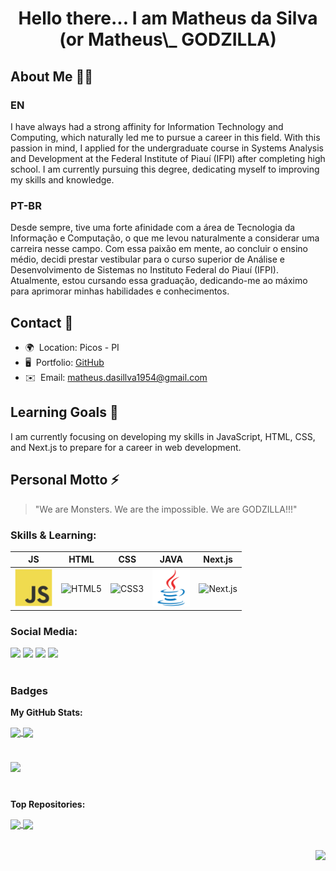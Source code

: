 <h1 align="center">Hello there... I am Matheus da Silva (or Matheus\_ GODZILLA)</h1>

## About Me 👨‍💻

### EN
I have always had a strong affinity for Information Technology and Computing, which naturally led me to pursue a career in this field. With this passion in mind, I applied for the undergraduate course in Systems Analysis and Development at the Federal Institute of Piauí (IFPI) after completing high school. I am currently pursuing this degree, dedicating myself to improving my skills and knowledge.

### PT-BR
Desde sempre, tive uma forte afinidade com a área de Tecnologia da Informação e Computação, o que me levou naturalmente a considerar uma carreira nesse campo. Com essa paixão em mente, ao concluir o ensino médio, decidi prestar vestibular para o curso superior de Análise e Desenvolvimento de Sistemas no Instituto Federal do Piauí (IFPI). Atualmente, estou cursando essa graduação, dedicando-me ao máximo para aprimorar minhas habilidades e conhecimentos.

## Contact 📩

- 🌍  Location: Picos - PI
- 🖥️  Portfolio: [GitHub](https://github.com/MatheusGODZILLA)
- ✉️  Email: [matheus.dasillva1954@gmail.com](mailto:matheus.dasillva1954@gmail.com)

## Learning Goals 🧠

I am currently focusing on developing my skills in JavaScript, HTML, CSS, and Next.js to prepare for a career in web development.

## Personal Motto ⚡

> "We are Monsters. We are the impossible. We are GODZILLA!!!"

### Skills & Learning:
| JS | HTML | CSS | JAVA | Next.js |
|----------|----------|----------|-----|-----|
|  <img src="https://github.com/devicons/devicon/blob/master/icons/javascript/javascript-original.svg" title="JavaScript" alt="JavaScript" width="60" height="60"/> |  <img src="https://raw.githubusercontent.com/danielcranney/readme-generator/main/public/icons/skills/html5-colored.svg" width="60" height="60" alt="HTML5" /> | <img src="https://raw.githubusercontent.com/danielcranney/readme-generator/main/public/icons/skills/css3-colored.svg" width="60" height="60" alt="CSS3" />| <img src="https://github.com/devicons/devicon/blob/master/icons/java/java-original.svg" title="Java" alt="Java" width="60" height="60"/>| <img src="https://raw.githubusercontent.com/danielcranney/readme-generator/main/public/icons/skills/nextjs-colored.svg" width="60" height="60" alt="Next.js" />

### Social Media:

<div>
<a href="https://www.youtube.com/channel/UCAUOgzaLbLePsxEt3eU_gbA" target="_blank"><img loading="lazy" src="https://img.shields.io/badge/YouTube-FF0000?style=for-the-badge&logo=youtube&logoColor=white" target="_blank"></a>
<a href="https://www.instagram.com/matheusgodzilla/" target="_blank"><img loading="lazy" src="https://img.shields.io/badge/-Instagram-%23E4405F?style=for-the-badge&logo=instagram&logoColor=white" target="_blank"></a>
<a href = "mailto:matheus.dasillva1954@gmail.com"><img loading="lazy" src="https://img.shields.io/badge/Gmail-D14836?style=for-the-badge&logo=gmail&logoColor=white" target="_blank"></a>
<a href="https://www.linkedin.com/in/matheus-da-silva-b4a950254/" target="_blank"><img loading="lazy" src="https://img.shields.io/badge/-LinkedIn-%230077B5?style=for-the-badge&logo=linkedin&logoColor=white" target="_blank"></a>

#

### Badges

<b>My GitHub Stats:</b>

<a href="https://github.com/MatheusGODZILLA/github-readme-stats">
  <img height=160 align="center" src="https://github-readme-stats.vercel.app/api?username=MatheusGODZILLA&show_icons=true&theme=synthwave" />
</a>
<a href="https://github.com/MatheusGODZILLA/convoychat">
  <img height=160 align="center" src="https://github-readme-stats.vercel.app/api/top-langs/?username=MatheusGODZILLA&layout=compact&show_icons=true&theme=synthwave&langs_count=8&card_width=320" />
</a>

#
<a href="http://www.github.com/MatheusGODZILLA"><img height=180 src="https://github-readme-streak-stats.herokuapp.com/?user=MatheusGODZILLA&theme=synthwave" /></a>

#
<b>Top Repositories:</b>

<a href="https://github.com/MatheusGODZILLA/godzilla-rush">
  <img align="center" src="https://github-readme-stats.vercel.app/api/pin/?username=MatheusGODZILLA&repo=godzilla-rush&show_icons=true&theme=synthwave" />
</a>
<a href="https://github.com/ifpi-picos/projeto-web-matheus-da-silva">
  <img align="center" src="https://github-readme-stats.vercel.app/api/pin/?username=ifpi-picos&repo=projeto-web-matheus-da-silva&show_icons=true&theme=synthwave" />
</a>


## <p align="right">![](https://media.tenor.com/b2Y5wnb-KxUAAAAi/godzilla.gif)<p>
  
